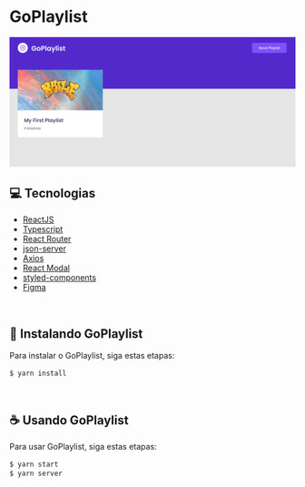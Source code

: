 <h1>GoPlaylist</h1>

<img src="./src/assets/tela1.png" alt="Tela 1">


<br />

## 💻 Tecnologias

- [ReactJS](https://reactjs.org/)
- [Typescript](https://www.typescriptlang.org/)
- [React Router](https://reacttraining.com/react-router/web/guides/quick-start)
- [json-server](https://github.com/typicode/json-server)
- [Axios](https://github.com/axios/axios)
- [React Modal](https://github.com/reactjs/react-modal)
- [styled-components](https://www.styled-components.com/)
- [Figma](https://www.figma.com/file/1UYsF7yiiDlNXNgt3LgD6C/GoPlaylist?node-id=0%3A1)

<br />

## 🚀 Instalando GoPlaylist

Para instalar o GoPlaylist, siga estas etapas:
```
$ yarn install
```

<br />

## ☕ Usando GoPlaylist

Para usar GoPlaylist, siga estas etapas:
```
$ yarn start
$ yarn server
```
